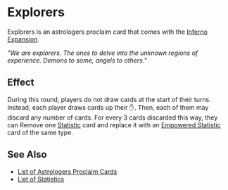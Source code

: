 # Explorers

Explorers is an astrologers proclaim card that comes with the [Inferno Expansion](../content.md).

*"We are explorers. The ones to delve into the unknown regions of experience. Demons to some, angels to others."*


## Effect

During this round, players do not draw cards at the start of their turns. Instead, each player draws cards up their :hand:. Then, each of them may discard any number of cards. For every 3 cards discarded this way, they can Remove one [Statistic](../statistics/index.md) card and replace it with an [Empowered Statistic](../statistics/index.md) card of the same type.


## See Also

- [List of Astrologers Proclaim Cards](index.md)
- [List of Statistics](../statistics/index.md)
